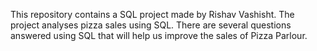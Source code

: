 This repository contains a SQL project made by Rishav Vashisht. The project analyses pizza sales using SQL. There are several questions answered using SQL that will help us improve the sales of Pizza Parlour.
